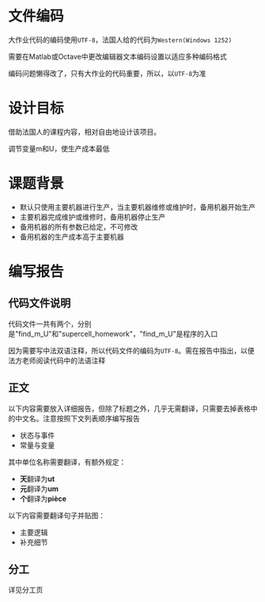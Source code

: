 # 文件编码

大作业代码的编码使用``UTF-8``，法国人给的代码为``Western(Windows 1252)``

需要在Matlab或Octave中更改编辑器文本编码设置以适应多种编码格式

编码问题懒得改了，只有大作业的代码重要，所以，以``UTF-8``为准

# 设计目标

借助法国人的课程内容，相对自由地设计该项目。

调节变量m和U，使生产成本最低

# 课题背景

- 默认只使用主要机器进行生产，当主要机器维修或维护时，备用机器开始生产
- 主要机器完成维护或维修时，备用机器停止生产
- 备用机器的所有参数已给定，不可修改
- 备用机器的生产成本高于主要机器

# 编写报告

## 代码文件说明

代码文件一共有两个，分别是"find_m_U"和"supercell_homework"，"find_m_U"是程序的入口

因为需要写中法双语注释，所以代码文件的编码为``UTF-8``。需在报告中指出，以便法方老师阅读代码中的法语注释

## 正文

以下内容需要放入详细报告，但除了标题之外，几乎无需翻译，只需要去掉表格中的中文名。注意按照下文列表顺序编写报告

- 状态与事件
- 常量与变量

其中单位名称需要翻译，有额外规定：

- **天**翻译为**ut**
- **元**翻译为**um**
- **个**翻译为**pièce**

以下内容需要翻译句子并贴图：

- 主要逻辑
- 补充细节

## 分工

详见分工页

